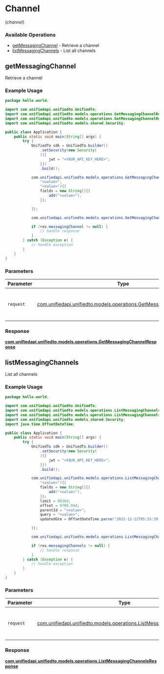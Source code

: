 # Channel
(*channel*)

### Available Operations

* [getMessagingChannel](#getmessagingchannel) - Retrieve a channel
* [listMessagingChannels](#listmessagingchannels) - List all channels

## getMessagingChannel

Retrieve a channel

### Example Usage

```java
package hello.world;

import com.unifiedapi.unifiedto.UnifiedTo;
import com.unifiedapi.unifiedto.models.operations.GetMessagingChannelRequest;
import com.unifiedapi.unifiedto.models.operations.GetMessagingChannelResponse;
import com.unifiedapi.unifiedto.models.shared.Security;

public class Application {
    public static void main(String[] args) {
        try {
            UnifiedTo sdk = UnifiedTo.builder()
                .setSecurity(new Security(
                ){{
                    jwt = "<YOUR_API_KEY_HERE>";
                }})
                .build();

            com.unifiedapi.unifiedto.models.operations.GetMessagingChannelRequest req = new GetMessagingChannelRequest(
                "<value>",
                "<value>"){{
                fields = new String[]{{
                    add("<value>"),
                }};

            }};

            com.unifiedapi.unifiedto.models.operations.GetMessagingChannelResponse res = sdk.channel.getMessagingChannel(req);

            if (res.messagingChannel != null) {
                // handle response
            }
        } catch (Exception e) {
            // handle exception
        }
    }
}
```

### Parameters

| Parameter                                                                                                                      | Type                                                                                                                           | Required                                                                                                                       | Description                                                                                                                    |
| ------------------------------------------------------------------------------------------------------------------------------ | ------------------------------------------------------------------------------------------------------------------------------ | ------------------------------------------------------------------------------------------------------------------------------ | ------------------------------------------------------------------------------------------------------------------------------ |
| `request`                                                                                                                      | [com.unifiedapi.unifiedto.models.operations.GetMessagingChannelRequest](../../models/operations/GetMessagingChannelRequest.md) | :heavy_check_mark:                                                                                                             | The request object to use for the request.                                                                                     |


### Response

**[com.unifiedapi.unifiedto.models.operations.GetMessagingChannelResponse](../../models/operations/GetMessagingChannelResponse.md)**


## listMessagingChannels

List all channels

### Example Usage

```java
package hello.world;

import com.unifiedapi.unifiedto.UnifiedTo;
import com.unifiedapi.unifiedto.models.operations.ListMessagingChannelsRequest;
import com.unifiedapi.unifiedto.models.operations.ListMessagingChannelsResponse;
import com.unifiedapi.unifiedto.models.shared.Security;
import java.time.OffsetDateTime;

public class Application {
    public static void main(String[] args) {
        try {
            UnifiedTo sdk = UnifiedTo.builder()
                .setSecurity(new Security(
                ){{
                    jwt = "<YOUR_API_KEY_HERE>";
                }})
                .build();

            com.unifiedapi.unifiedto.models.operations.ListMessagingChannelsRequest req = new ListMessagingChannelsRequest(
                "<value>"){{
                fields = new String[]{{
                    add("<value>"),
                }};
                limit = 8836d;
                offset = 9706.94d;
                parentId = "<value>";
                query = "<value>";
                updatedGte = OffsetDateTime.parse("2022-12-12T05:55:39.243Z");

            }};

            com.unifiedapi.unifiedto.models.operations.ListMessagingChannelsResponse res = sdk.channel.listMessagingChannels(req);

            if (res.messagingChannels != null) {
                // handle response
            }
        } catch (Exception e) {
            // handle exception
        }
    }
}
```

### Parameters

| Parameter                                                                                                                          | Type                                                                                                                               | Required                                                                                                                           | Description                                                                                                                        |
| ---------------------------------------------------------------------------------------------------------------------------------- | ---------------------------------------------------------------------------------------------------------------------------------- | ---------------------------------------------------------------------------------------------------------------------------------- | ---------------------------------------------------------------------------------------------------------------------------------- |
| `request`                                                                                                                          | [com.unifiedapi.unifiedto.models.operations.ListMessagingChannelsRequest](../../models/operations/ListMessagingChannelsRequest.md) | :heavy_check_mark:                                                                                                                 | The request object to use for the request.                                                                                         |


### Response

**[com.unifiedapi.unifiedto.models.operations.ListMessagingChannelsResponse](../../models/operations/ListMessagingChannelsResponse.md)**

